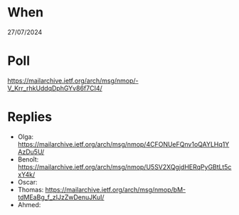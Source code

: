 # When

27/07/2024

# Poll

https://mailarchive.ietf.org/arch/msg/nmop/-V_Krr_rhkUddqDphGYv86f7CI4/

# Replies

* Olga: https://mailarchive.ietf.org/arch/msg/nmop/4CFONUeFQnv1oQAYLHq1YAzDu5U/
* Benoît: https://mailarchive.ietf.org/arch/msg/nmop/U5SV2XQgjdHERqPyGBtLt5cxY4k/
* Oscar: 
* Thomas: https://mailarchive.ietf.org/arch/msg/nmop/bM-tdMEaBg_f_zIJzZwDenuJKuI/
* Ahmed: 
